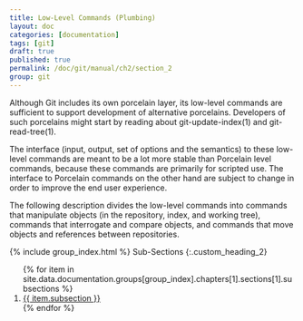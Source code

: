 ```yaml
---
title: Low-Level Commands (Plumbing)
layout: doc
categories: [documentation]
tags: [git]
draft: true
published: true
permalink: /doc/git/manual/ch2/section_2
group: git
---
```


Although Git includes its own porcelain layer, its low-level commands are sufficient to support development of alternative porcelains. Developers of such porcelains might start by reading about git-update-index(1) and git-read-tree(1).

The interface (input, output, set of options and the semantics) to these low-level commands are meant to be a lot more stable than Porcelain level commands, because these commands are primarily for scripted use. The interface to Porcelain commands on the other hand are subject to change in order to improve the end user experience.

The following description divides the low-level commands into commands that manipulate objects (in the repository, index, and working tree), commands that interrogate and compare objects, and commands that move objects and references between repositories.

{% include group_index.html %}
Sub-Sections
{:.custom_heading_2}
<ol>
{% for item in site.data.documentation.groups[group_index].chapters[1].sections[1].subsections %}
    <li><a href="{{ item.link }}" class="no_underline">{{ item.subsection }}</a></li>
{% endfor %}
</ol>